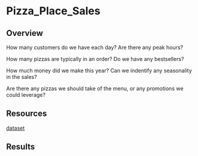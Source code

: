 # Pizza_Place_Sales

## Overview

How many customers do we have each day? Are there any peak hours?

How many pizzas are typically in an order? Do we have any bestsellers?

How much money did we make this year? Can we indentify any seasonality in the sales?

Are there any pizzas we should take of the menu, or any promotions we could leverage?

## Resources

[dataset](https://www.mavenanalytics.io/data-playground)

## Results



